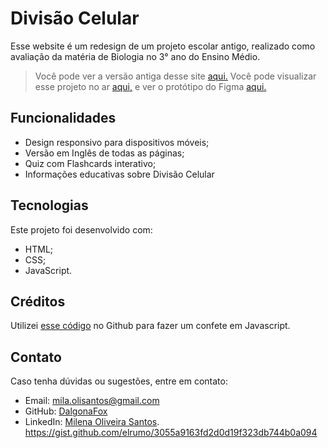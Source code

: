 # Divisão Celular
Esse website é um redesign de um projeto escolar antigo, realizado como avaliação da matéria de Biologia no 3° ano do Ensino Médio.
> Você pode ver a versão antiga desse site [aqui.](https://mitosemeiose.onrender.com)
> Você pode visualizar esse projeto no ar [aqui,](https://divisaocelular.onrender.com) e ver o protótipo do Figma [aqui.](https://www.figma.com/design/oA9Kb0sMPynid5efvwsTjU/Mitose-e-Meiose?node-id=0-1&t=qUlKC6PlN7Qppwym-1)

## Funcionalidades
- Design responsivo para dispositivos móveis;
- Versão em Inglês de todas as páginas;
- Quiz com Flashcards interativo;
- Informações educativas sobre Divisão Celular

## Tecnologias
Este projeto foi desenvolvido com:
- HTML;
- CSS;
- JavaScript.

## Créditos
Utilizei [esse código](https://gist.github.com/elrumo/3055a9163fd2d0d19f323db744b0a094) no Github para fazer um confete em Javascript.

## Contato
Caso tenha dúvidas ou sugestões, entre em contato:
- Email: mila.olisantos@gmail.com
- GitHub: [DalgonaFox](https://github.com/DalgonaFox)
- LinkedIn: [Milena Oliveira Santos](https://www.linkedin.com/in/milena-oliveira-santos/).
https://gist.github.com/elrumo/3055a9163fd2d0d19f323db744b0a094
